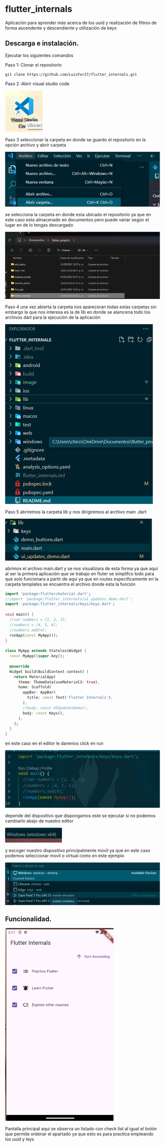 # flutter_internals

Aplicación para aprender más acerca de los uuid y realización de filtros de forma ascendente y descendiente y utilización de keys 


## Descarga e instalación.

Ejecutar los siguientes comandos

Paso 1: Clonar el repositorio

```nginx
git clone https://github.com/LuisFer27/flutter_internals.git

```

Paso 2 :Abrir visual studio code

![1716323157884](image/README/1716323157884.png)

Paso 3 seleccionar la carpeta en donde se guardo el repositorio en la opción  archivo y abrir carpeta

![1716323178897](image/README/1716323178897.png)

se selecciona la carpeta en donde esta ubicado el repositorio ya que en este caso esta almacenado en documentos pero puede variar según el lugar en de lo tengas descargado

![1716324312617](image/README/1716324312617.png)

Paso 4  una vez abierta la carpeta nos apareceran todas estas carpetas sin embargo la que nos interesa es la de lib en donde se alamcena todo los archivos dart para la ejecución de la aplicación

![1716324339457](image/README/1716324339457.png)

Paso 5 abriremos la carpeta lib y nos dirigiremos al archivo main .dart

![1716324363162](image/README/1716324363162.png)

abrimos el archivo main.dart y se nos visualizara de esta forma ya que aquí al ser la primera aplicación que se trabajo en fluter se simplifco todo para que solo funcionara a partir de aqui ya que en routes especificamente en la carpeta templates se encuentra el archivo donde esta la función

```dart
import 'package:flutter/material.dart';
//import 'package:flutter_internals/ui_updates_demo.dart';
import 'package:flutter_internals/keys/keys.dart';

void main() {
  //var numbers = [1, 2, 3];
  //numbers = [4, 5, 6];
  //numbers.add(4);
  runApp(const MyApp());
}

class MyApp extends StatelessWidget {
  const MyApp({super.key});

  @override
  Widget build(BuildContext context) {
    return MaterialApp(
      theme: ThemeData(useMaterial3: true),
      home: Scaffold(
        appBar: AppBar(
          title: const Text('Flutter Internals'),
        ),
        //body: const UIUpdatesDemo(),
        body: const Keys(),
      ),
    );
  }
}

```

en este caso en el editor le daremos click en run

![1716324473944](image/README/1716324473944.png)

depende del dispositivo que dispongamos este se ejecutar si no podemos cambiarlo abajo de nuestro editor 

![1716324658239](image/README/1716324658239.png)

y escoger nuestro dispositivo principalmente movil ya que en este caso podemos seleccionar movil o virtual como en este ejemplo

![1716324689402](image/README/1716324689402.png)

## Funcionalidad.

![1716324728123](image/README/1716324728123.png)

Pantalla principal aqui se observa un listado con check list al igual el botón que permite ordenar el apartado ya que esto es para practica empleando los uuid y leys
